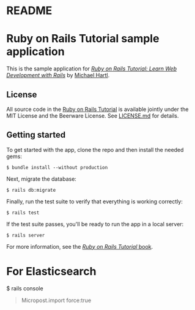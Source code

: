 # README

# Ruby on Rails Tutorial sample application
   This is the sample application for
   [*Ruby on Rails Tutorial:
   Learn Web Development with Rails*](http://www.railstutorial.org/)
   by [Michael Hartl](http://www.michaelhartl.com/).

## License
   All source code in the [Ruby on Rails Tutorial](http://railstutorial.org/)
   is available jointly under the MIT License and the Beerware License. See
   [LICENSE.md](LICENSE.md) for details.

## Getting started
   To get started with the app, clone the repo and then install the needed
   gems:

   ```
   $ bundle install --without production
   ```

   Next, migrate the database:
   ```
   $ rails db:migrate
   ```

   Finally, run the test suite to verify that everything is working
   correctly:
   ```
   $ rails test
   ```

   If the test suite passes, you'll be ready to run the app in a local
   server:
   ```
   $ rails server
   ```

   For more information, see the
   [*Ruby on Rails Tutorial* book](http://www.railstutorial.org/book).

# For Elasticsearch
  $ rails console
  > Micropost.import force:true

